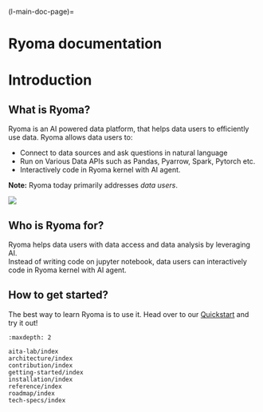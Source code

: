 <!--
Copyright (c) Ryoma Project Contributors

SPDX-License-Identifier: Apache-2.0
-->

(l-main-doc-page)=

# Ryoma documentation

# Introduction

## What is Ryoma?

Ryoma is an AI powered data platform, that helps data users to efficiently use data. Ryoma allows data users to:

* Connect to data sources and ask questions in natural language
* Run on Various Data APIs such as Pandas, Pyarrow, Spark, Pytorch etc.
* Interactively code in Ryoma kernel with AI agent.

**Note:** Ryoma today primarily addresses _data users_.

![](assets/ryoma_marchitecture.png)

## Who is Ryoma for?

Ryoma helps data users with data access and data analysis by leveraging AI. \
Instead of writing code on jupyter notebook, data users can interactively code in Ryoma kernel with AI agent.

## How to get started?


The best way to learn Ryoma is to use it.
Head over to our [Quickstart](https://docs.ryoma.dev/getting-started/quickstart) and try it out!


```{toctree}
:maxdepth: 2

aita-lab/index
architecture/index
contribution/index
getting-started/index
installation/index
reference/index
roadmap/index
tech-specs/index
```
